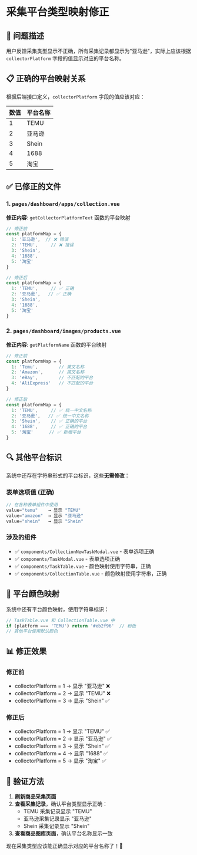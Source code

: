 # 采集平台类型映射修正

## 🎯 **问题描述**
用户反馈采集类型显示不正确，所有采集记录都显示为"亚马逊"，实际上应该根据 `collectorPlatform` 字段的值显示对应的平台名称。

## 📋 **正确的平台映射关系**
根据后端接口定义，`collectorPlatform` 字段的值应该对应：

| 数值 | 平台名称 |
|------|----------|
| 1    | TEMU     |
| 2    | 亚马逊   |
| 3    | Shein    |
| 4    | 1688     |
| 5    | 淘宝     |

## ✅ **已修正的文件**

### 1. `pages/dashboard/apps/collection.vue`
**修正内容**: `getCollectorPlatformText` 函数的平台映射

```javascript
// 修正前
const platformMap = {
  1: '亚马逊',  // ❌ 错误
  2: 'TEMU',     // ❌ 错误
  3: 'Shein',
  4: '1688',
  5: '淘宝'
}

// 修正后  
const platformMap = {
  1: 'TEMU',     // ✅ 正确
  2: '亚马逊',   // ✅ 正确
  3: 'Shein',
  4: '1688', 
  5: '淘宝'
}
```

### 2. `pages/dashboard/images/products.vue`
**修正内容**: `getPlatformName` 函数的平台映射

```javascript
// 修正前
const platformMap = {
  1: 'Temu',        // 英文名称
  2: 'Amazon',      // 英文名称
  3: 'eBay',        // 不匹配的平台
  4: 'AliExpress'   // 不匹配的平台
}

// 修正后
const platformMap = {
  1: 'TEMU',     // ✅ 统一中文名称
  2: '亚马逊',   // ✅ 统一中文名称
  3: 'Shein',    // ✅ 正确的平台
  4: '1688',     // ✅ 正确的平台
  5: '淘宝'      // ✅ 新增平台
}
```

## 🔍 **其他平台标识**

系统中还存在字符串形式的平台标识，这些**无需修改**：

### 表单选项值 (正确)
```javascript
// 在各种表单组件中使用
value="temu"    → 显示 "TEMU"
value="amazon"  → 显示 "亚马逊" 
value="shein"   → 显示 "Shein"
```

### 涉及的组件
- ✅ `components/CollectionNewTaskModal.vue` - 表单选项正确
- ✅ `components/TaskModal.vue` - 表单选项正确
- ✅ `components/TaskTable.vue` - 颜色映射使用字符串，正确
- ✅ `components/CollectionTable.vue` - 颜色映射使用字符串，正确

## 🎨 **平台颜色映射**
系统中还有平台颜色映射，使用字符串标识：

```javascript
// TaskTable.vue 和 CollectionTable.vue 中
if (platform === 'TEMU') return '#eb2f96'  // 粉色
// 其他平台使用默认颜色
```

## 📊 **修正效果**

### 修正前
- collectorPlatform = 1 → 显示 "亚马逊" ❌
- collectorPlatform = 2 → 显示 "TEMU" ❌
- collectorPlatform = 3 → 显示 "Shein" ✅

### 修正后
- collectorPlatform = 1 → 显示 "TEMU" ✅
- collectorPlatform = 2 → 显示 "亚马逊" ✅
- collectorPlatform = 3 → 显示 "Shein" ✅
- collectorPlatform = 4 → 显示 "1688" ✅
- collectorPlatform = 5 → 显示 "淘宝" ✅

## 🚀 **验证方法**

1. **刷新商品采集页面**
2. **查看采集记录**，确认平台类型显示正确：
   - TEMU 采集记录显示 "TEMU"
   - 亚马逊采集记录显示 "亚马逊"
   - Shein 采集记录显示 "Shein"
3. **查看商品图库页面**，确认平台名称显示一致

现在采集类型应该能正确显示对应的平台名称了！🎉 